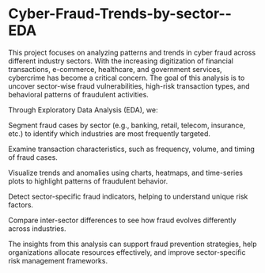# Cyber-Fraud-Trends-by-sector--EDA
This project focuses on analyzing patterns and trends in cyber fraud across different industry sectors. With the increasing digitization of financial transactions, e-commerce, healthcare, and government services, cybercrime has become a critical concern. The goal of this analysis is to uncover sector-wise fraud vulnerabilities, high-risk transaction types, and behavioral patterns of fraudulent activities.

Through Exploratory Data Analysis (EDA), we:

Segment fraud cases by sector (e.g., banking, retail, telecom, insurance, etc.) to identify which industries are most frequently targeted.

Examine transaction characteristics, such as frequency, volume, and timing of fraud cases.

Visualize trends and anomalies using charts, heatmaps, and time-series plots to highlight patterns of fraudulent behavior.

Detect sector-specific fraud indicators, helping to understand unique risk factors.

Compare inter-sector differences to see how fraud evolves differently across industries.

The insights from this analysis can support fraud prevention strategies, help organizations allocate resources effectively, and improve sector-specific risk management frameworks.
